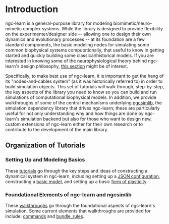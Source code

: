 # Introduction

ngc-learn is a general-purpose library for modeling biomimetic/neuro-mimetic
complex systems. While the library is designed to provide flexibility on the
experimenter/designer side -- allowing one to design their own dynamics and
evolutionary processes -- at its foundation are a few standard components, the
basic modeling nodes for simulating some common biophysical systems computationally,
that useful to know in getting started and quickly building some classical/historical
models. If you are interested in knowing some of the neurophysiological theory
behind ngc-learn's design philosophy, [this section](../tutorials/theory) might
be of interest.

Specifically, to make best use of ngc-learn, it is important to get the
hang of its "nodes-and-cables system" (as it was historically referred to) in
order to build simulation objects. This set of tutorials will walk through,
step-by-step, the key aspects of the library you need to know so you can build
and run simulations of computational biophysical models. In addition, we
provide walkthroughs of some of the central mechanisms underlying
<a href="https://github.com/NACLab/ngc-sim-lib">ngcsimlib</a>, the simulation
dependency library that drives ngc-learn; these are particularly useful for not
only understanding why and how things are done by ngc-learn's simulation
backend but also for those who want to design new, custom extensions of ngc-learn
either for their own research or to contribute to the development of the main library.

## Organization of Tutorials

### Setting Up and Modeling Basics
These [tutorials](../tutorials/modeling_basics.md) go through the key steps
and ideas of constructing a dynamical system in ngc-learn, including setting up a
[JSON configuration](../tutorials/model_basics/json_modules.md),
constructing a [basic model](../tutorials/model_basics/model_building.md),
and setting up a basic [form of plasticity](../tutorials/model_basics/evolving_synapses.md).

### Foundational Elements of ngc-learn and ngcsimlib
These [walkthroughs](../tutorials/foundations.md) go through the foundational
aspects of ngc-learn's simulation. Some current elements that walkthroughs are
provided for include:
[commands](../tutorials/foundations/commands.md) and
[bundle_rules](../tutorials/foundations/bundle_rules.md).
